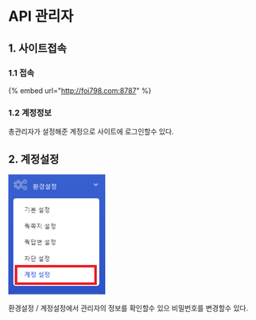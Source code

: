 # API 관리자

## 1. 사이트접속

### 1.1 접속

{% embed url="http://foi798.com:8787" %}

### 1.2 계정정보

총관리자가 설정해준 계정으로 사이트에 로그인할수 있다.

## 2. 계정설정

![](.gitbook/assets/image%20%2817%29.png)

환경설정 / 계정설정에서 관리자의 정보를 확인할수 있으 비밀번호를 변경할수 있다.







